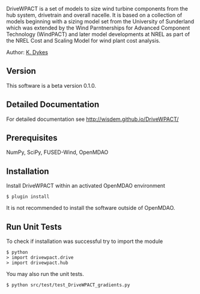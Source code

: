 DriveWPACT is a set of models to size wind turbine components from the hub system, drivetrain and overall nacelle.  It is based on a collection of models beginning with a sizing model set from the University of Sunderland which was extended by the Wind Parntnerships for Advanced Component Technology (WindPACT) and later model developments at NREL as part of the NREL Cost and Scaling Model for wind plant cost analysis.

Author: [K. Dykes](mailto:katherine.dykes@nrel.gov)

## Version

This software is a beta version 0.1.0.

## Detailed Documentation

For detailed documentation see <http://wisdem.github.io/DriveWPACT/>

## Prerequisites

NumPy, SciPy, FUSED-Wind, OpenMDAO

## Installation

Install DriveWPACT within an activated OpenMDAO environment

	$ plugin install

It is not recommended to install the software outside of OpenMDAO.

## Run Unit Tests

To check if installation was successful try to import the module

	$ python
	> import drivewpact.drive
	> import drivewpact.hub

You may also run the unit tests.

	$ python src/test/test_DriveWPACT_gradients.py

